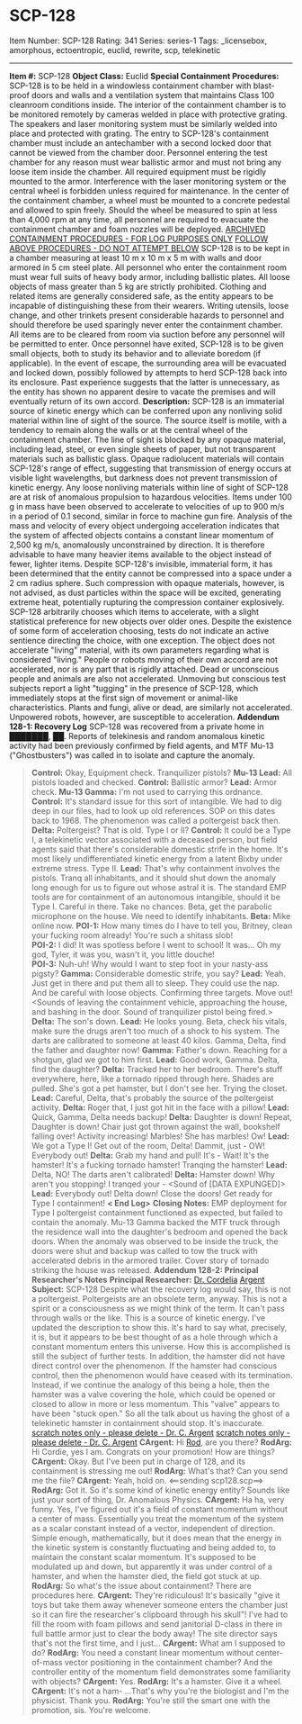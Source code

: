 # SCP-128
Item Number: SCP-128
Rating: 341
Series: series-1
Tags: _licensebox, amorphous, ectoentropic, euclid, rewrite, scp, telekinetic

---

**Item #:** SCP-128
**Object Class:** Euclid
**Special Containment Procedures:** SCP-128 is to be held in a windowless containment chamber with blast-proof doors and walls and a ventilation system that maintains Class 100 cleanroom conditions inside. The interior of the containment chamber is to be monitored remotely by cameras welded in place with protective grating. The speakers and laser monitoring system must be similarly welded into place and protected with grating. The entry to SCP-128's containment chamber must include an antechamber with a second locked door that cannot be viewed from the chamber door.
Personnel entering the test chamber for any reason must wear ballistic armor and must not bring any loose item inside the chamber. All required equipment must be rigidly mounted to the armor. Interference with the laser monitoring system or the central wheel is forbidden unless required for maintenance.
In the center of the containment chamber, a wheel must be mounted to a concrete pedestal and allowed to spin freely. Should the wheel be measured to spin at less than 4,000 rpm at any time, all personnel are required to evacuate the containment chamber and foam nozzles will be deployed.
[ARCHIVED CONTAINMENT PROCEDURES - FOR LOG PURPOSES ONLY](javascript:;)
[FOLLOW ABOVE PROCEDURES - DO NOT ATTEMPT BELOW](javascript:;)
SCP-128 is to be kept in a chamber measuring at least 10 m x 10 m x 5 m with walls and door armored in 5 cm steel plate. All personnel who enter the containment room must wear full suits of heavy body armor, including ballistic plates. All loose objects of mass greater than 5 kg are strictly prohibited. Clothing and related items are generally considered safe, as the entity appears to be incapable of distinguishing these from their wearers. Writing utensils, loose change, and other trinkets present considerable hazards to personnel and should therefore be used sparingly never enter the containment chamber.
All items are to be cleared from room via suction before any personnel will be permitted to enter. Once personnel have exited, SCP-128 is to be given small objects, both to study its behavior and to alleviate boredom (if applicable). In the event of escape, the surrounding area will be evacuated and locked down, possibly followed by attempts to herd SCP-128 back into its enclosure. Past experience suggests that the latter is unnecessary, as the entity has shown no apparent desire to vacate the premises and will eventually return of its own accord.
**Description:** SCP-128 is an immaterial source of kinetic energy which can be conferred upon any nonliving solid material within line of sight of the source. The source itself is motile, with a tendency to remain along the walls or at the central wheel of the containment chamber. The line of sight is blocked by any opaque material, including lead, steel, or even single sheets of paper, but not transparent materials such as ballistic glass. Opaque radiolucent materials will contain SCP-128's range of effect, suggesting that transmission of energy occurs at visible light wavelengths, but darkness does not prevent transmission of kinetic energy.
Any loose nonliving materials within line of sight of SCP-128 are at risk of anomalous propulsion to hazardous velocities. Items under 100 g in mass have been observed to accelerate to velocities of up to 900 m/s in a period of 0.1 second, similar in force to machine gun fire. Analysis of the mass and velocity of every object undergoing acceleration indicates that the system of affected objects contains a constant linear momentum of 2,500 kg m/s, anomalously unconstrained by direction. It is therefore advisable to have many heavier items available to the object instead of fewer, lighter items.
Despite SCP-128's invisible, immaterial form, it has been determined that the entity cannot be compressed into a space under a 2 cm radius sphere. Such compression with opaque materials, however, is not advised, as dust particles within the space will be excited, generating extreme heat, potentially rupturing the compression container explosively.
SCP-128 arbitrarily chooses which items to accelerate, with a slight statistical preference for new objects over older ones. Despite the existence of some form of acceleration choosing, tests do not indicate an active sentience directing the choice, with one exception. The object does not accelerate "living" material, with its own parameters regarding what is considered "living." People or robots moving of their own accord are not accelerated, nor is any part that is rigidly attached. Dead or unconscious people and animals are also not accelerated. Unmoving but conscious test subjects report a light "tugging" in the presence of SCP-128, which immediately stops at the first sign of movement or animal-like characteristics. Plants and fungi, alive or dead, are similarly not accelerated. Unpowered robots, however, are susceptible to acceleration.
**Addendum 128-1: Recovery Log**
SCP-128 was recovered from a private home in ███████, ██. Reports of telekinesis and random anomalous kinetic activity had been previously confirmed by field agents, and MTF Mu-13 ("Ghostbusters") was called in to isolate and capture the anomaly.
> **Control:** Okay, Equipment check. Tranquilizer pistols?
> **Mu-13 Lead:** All pistols loaded and checked.
> **Control:** Ballistic armor?
> **Lead:** Armor check.
> **Mu-13 Gamma:** I'm not used to carrying this ordnance.
> **Control:** It's standard issue for this sort of intangible. We had to dig deep in our files, had to look up old references. SOP on this dates back to 1968. The phenomenon was called a poltergeist back then.
> **Delta:** Poltergeist? That is old. Type I or II?
> **Control:** It could be a Type I, a telekinetic vector associated with a deceased person, but field agents said that there's considerable domestic strife in the home. It's most likely undifferentiated kinetic energy from a latent Bixby under extreme stress. Type II.
> **Lead:** That's why containment involves the pistols. Tranq all inhabitants, and it should shut down the anomaly long enough for us to figure out whose astral it is. The standard EMP tools are for containment of an autonomous intangible, should it be Type I. Careful in there. Take no chances. Beta, get the parabolic microphone on the house. We need to identify inhabitants.
> **Beta:** Mike online now.
> **POI-1:** How many times do I have to tell you, Britney, clean your fucking room already! You're such a shitass slob!  
>  **POI-2:** I did! It was spotless before I went to school! It was… Oh my god, Tyler, it was you, wasn't it, you little douche!  
>  **POI-3:** Nuh-uh! Why would I want to step foot in your nasty-ass pigsty?
> **Gamma:** Considerable domestic strife, you say?
> **Lead:** Yeah. Just get in there and put them all to sleep. They could use the nap. And be careful with loose objects. Confirming three targets. Move out!
> <Sounds of leaving the containment vehicle, approaching the house, and bashing in the door. Sound of tranquilizer pistol being fired.>
> **Delta:** The son's down.
> **Lead:** He looks young. Beta, check his vitals, make sure the drugs aren't too much of a shock to his system. The darts are calibrated to someone at least 40 kilos. Gamma, Delta, find the father and daughter now!
> <Footsteps through the house. Sound of tranquilizer pistol.>
> **Gamma:** Father's down. Reaching for a shotgun, glad we got to him first.
> **Lead:** Good work, Gamma. Delta, find the daughter?
> **Delta:** Tracked her to her bedroom. There's stuff everywhere, here, like a tornado ripped through here. Shades are pulled. She's got a pet hamster, but I don't see her. Trying the closet.
> **Lead:** Careful, Delta, that's probably the source of the poltergeist activity.
> **Delta:** Roger that, I just got hit in the face with a pillow!
> **Lead:** Quick, Gamma, Delta needs backup!
> <Screams heard. Sound of wood splintering. Sound of tranquilizer pistol firing.>
> **Delta:** Daughter is down! Repeat, Daughter is down! Chair just got thrown against the wall, bookshelf falling over! Activity increasing! Marbles! She has marbles! Ow!
> **Lead:** We got a Type I! Get out of the room, Delta! Dammit, just - OW! Everybody out!
> **Delta:** Grab my hand and pull! It's - Wait! It's the hamster! It's a fucking tornado hamster! Tranqing the hamster!
> **Lead:** Delta, NO! The darts aren't calibrated!
> <Sound of tranquilizer pistol firing.>
> **Delta:** Hamster down! Why aren't you stopping! I tranqed your -
> <Sound of [DATA EXPUNGED]>
> **Lead:** Everybody out! Delta down! Close the doors! Get ready for Type I containment!
> **< End Log>**
> **Closing Notes:** EMP deployment for Type I poltergeist containment functioned as expected, but failed to contain the anomaly. Mu-13 Gamma backed the MTF truck through the residence wall into the daughter's bedroom and opened the back doors. When the anomaly was observed to be inside the truck, the doors were shut and backup was called to tow the truck with accelerated debris in the armored trailer. Cover story of tornado striking the house was released.
**Addendum 128-2: Principal Researcher's Notes**
> **Principal Researcher:** [Dr. Cordelia](/scp-2460) [Argent](/scp-3966)  
>  **Subject:** SCP-128
> Despite what the recovery log would say, this is not a poltergeist. Poltergeists are an obsolete term, anyway. This is not a spirit or a consciousness as we might think of the term. It can't pass through walls or the like. This is a source of kinetic energy. I've updated the description to show this. It's hard to say what, precisely, it is, but it appears to be best thought of as a hole through which a constant momentum enters this universe. How this is accomplished is still the subject of further tests.
> In addition, the hamster did not have direct control over the phenomenon. If the hamster had conscious control, then the phenomenon would have ceased with its termination. Instead, if we continue the analogy of this being a hole, then the hamster was a valve covering the hole, which could be opened or closed to allow in more or less momentum. This "valve" appears to have been "stuck open."
> So all the talk about us having the ghost of a telekinetic hamster in containment should stop. It's inaccurate.
[ scratch notes only - please delete - Dr. C. Argent](javascript:;)
[ scratch notes only - please delete - Dr. C. Argent](javascript:;)
> **CArgent:** Hi [Rod](/scp-2289), are you there?
> **RodArg:** Hi Cordie, yes I am. Congrats on your promotion! How are things?
> **CArgent:** Okay. But I've been put in charge of 128, and its containment is stressing me out!
> **RodArg:** What's that? Can you send me the file?
> **CArgent:** Yeah, hold on.
> <==sending scp128.scp==>
> **RodArg:** Got it. So it's some kind of kinetic energy entity? Sounds like just your sort of thing, Dr. Anomalous Physics.
> **CArgent:** Ha ha, very funny. Yes, I've figured out it's a field of constant momentum without a center of mass. Essentially you treat the momentum of the system as a scalar constant instead of a vector, independent of direction. Simple enough, mathematically, but it does mean that the energy in the kinetic system is constantly fluctuating and being added to, to maintain the constant scalar momentum. It's supposed to be modulated up and down, but apparently it was under control of a hamster, and when the hamster died, the field got stuck at up.
> **RodArg:** So what's the issue about containment? There are procedures here.
> **CArgent:** They're ridiculous! It's basically "give it toys but take them away whenever someone enters the chamber just so it can fire the researcher's clipboard through his skull"! I've had to fill the room with foam pillows and send janitorial D-class in there in full battle armor just to clear the body away! The site director says that's not the first time, and I just…
> **CArgent:** What am I supposed to do?
> **RodArg:** You need a constant linear momentum without center-of-mass vector positioning in the containment chamber? And the controller entity of the momentum field demonstrates some familiarity with objects?
> **CArgent:** Yes.
> **RodArg:** It's a hamster. Give it a wheel.
> **CArgent:** It's not a ham- …That's why you're the biologist and I'm the physicist. Thank you.
> **RodArg:** You're still the smart one with the promotion, sis. You're welcome.